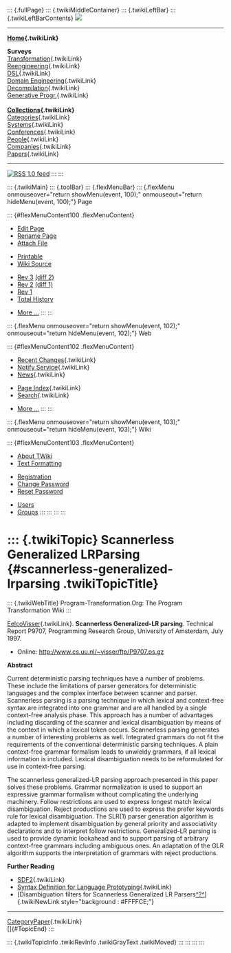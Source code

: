 ::: {.fullPage}
::: {.twikiMiddleContainer}
::: {.twikiLeftBar}
::: {.twikiLeftBarContents}
![](../pub/transformation.gif)

------------------------------------------------------------------------

**[Home](WebHome){.twikiLink}**

**Surveys**\
[Transformation](ProgramTransformation){.twikiLink}\
[Reengineering](ReengineeringWiki){.twikiLink}\
[DSL](DomainSpecificLanguages){.twikiLink}\
[Domain Engineering](DomainEngineering){.twikiLink}\
[Decompilation](DeCompilation){.twikiLink}\
[Generative Progr.](GenerativeProgrammingWiki){.twikiLink}\
\
**[Collections](CategoryCollection){.twikiLink}**\
[Categories](CategoryCategory){.twikiLink}\
[Systems](TransformationSystems){.twikiLink}\
[Conferences](TransformationConferences){.twikiLink}\
[People](TransformationPeople){.twikiLink}\
[Companies](TransformationCompanies){.twikiLink}\
[Papers](CategoryPaper){.twikiLink}

------------------------------------------------------------------------

[![](../pub/rss.gif "RSS 1.0 feed")](WebRss@skin=rss)
:::
:::

::: {.twikiMain}
::: {.toolBar}
::: {.flexMenuBar}
::: {.flexMenu onmouseover="return showMenu(event, 100);" onmouseout="return hideMenu(event, 100);"}
Page

::: {#flexMenuContent100 .flexMenuContent}
-   [Edit
    Page](http://www.program-transformation.org/edit/Transform/ScannerlessGeneralizedLRParsing?t=1536826403)
-   [Rename
    Page](http://www.program-transformation.org/rename/Transform/ScannerlessGeneralizedLRParsing)
-   [Attach
    File](http://www.program-transformation.org/attach/Transform/ScannerlessGeneralizedLRParsing)

<!-- -->

-   [Printable](http://www.program-transformation.org/view/Transform/ScannerlessGeneralizedLRParsing?skin=print.pattern)
-   [Wiki
    Source](http://www.program-transformation.org/view/Transform/ScannerlessGeneralizedLRParsing?skin=text&raw=on&contenttype=text/plain)

<!-- -->

-   [Rev
    3](http://www.program-transformation.org/view/Transform/ScannerlessGeneralizedLRParsing?rev=1.3)
    [(diff 2)](http://www.program-transformation.org/rdiff/Transform/ScannerlessGeneralizedLRParsing?rev1=1.3&rev2=1.2)
-   [Rev
    2](http://www.program-transformation.org/view/Transform/ScannerlessGeneralizedLRParsing?rev=1.2)
    [(diff 1)](http://www.program-transformation.org/rdiff/Transform/ScannerlessGeneralizedLRParsing?rev1=1.2&rev2=1.1)
-   [Rev
    1](http://www.program-transformation.org/view/Transform/ScannerlessGeneralizedLRParsing?rev=1.1)
-   [Total
    History](http://www.program-transformation.org/rdiff/Transform/ScannerlessGeneralizedLRParsing)

<!-- -->

-   [More
    \...](http://www.program-transformation.org/oops/Transform/ScannerlessGeneralizedLRParsing?template=oopsmore&param1=1.3&param2=1.3)
:::
:::

::: {.flexMenu onmouseover="return showMenu(event, 102);" onmouseout="return hideMenu(event, 102);"}
Web

::: {#flexMenuContent102 .flexMenuContent}
-   [Recent Changes](WebChanges){.twikiLink}
-   [Notify Service](WebNotify){.twikiLink}
-   [News](WebNews){.twikiLink}

<!-- -->

-   [Page Index](WebIndex){.twikiLink}
-   [Search](WebSearch){.twikiLink}

<!-- -->

-   [More
    \...](http://www.program-transformation.org/oops/Transform/ScannerlessGeneralizedLRParsing?template=oopsmore&param1=1.3&param2=1.3)
:::
:::

::: {.flexMenu onmouseover="return showMenu(event, 103);" onmouseout="return hideMenu(event, 103);"}
Wiki

::: {#flexMenuContent103 .flexMenuContent}
-   [About
    TWiki](http://www.program-transformation.org/view/TWiki/WebHome)
-   [Text
    Formatting](http://www.program-transformation.org/view/TWiki/TextFormattingRules)

<!-- -->

-   [Registration](http://www.program-transformation.org/view/TWiki/TWikiRegistration)
-   [Change
    Password](http://www.program-transformation.org/view/TWiki/ChangePassword)
-   [Reset
    Password](http://www.program-transformation.org/view/TWiki/ResetPassword)

<!-- -->

-   [Users](http://www.program-transformation.org/view/Main/TWikiUsers)
-   [Groups](http://www.program-transformation.org/view/Main/TWikiGroups)
:::
:::
:::
:::

::: {.twikiTopic}
Scannerless Generalized LRParsing {#scannerless-generalized-lrparsing .twikiTopicTitle}
=================================

::: {.twikiWebTitle}
Program-Transformation.Org: The Program Transformation Wiki
:::

[EelcoVisser](EelcoVisser){.twikiLink}. **Scannerless Generalized-LR
parsing**. Technical Report P9707, Programming Research Group,
University of Amsterdam, July 1997.

-   Online: <http://www.cs.uu.nl/~visser/ftp/P9707.ps.gz>

**Abstract**

Current deterministic parsing techniques have a number of problems.
These include the limitations of parser generators for deterministic
languages and the complex interface between scanner and parser.
Scannerless parsing is a parsing technique in which lexical and
context-free syntax are integrated into one grammar and are all handled
by a single context-free analysis phase. This approach has a number of
advantages including discarding of the scanner and lexical
disambiguation by means of the context in which a lexical token occurs.
Scannerless parsing generates a number of interesting problems as well.
Integrated grammars do not fit the requirements of the conventional
deterministic parsing techniques. A plain context-free grammar formalism
leads to unwieldy grammars, if all lexical information is included.
Lexical disambiguation needs to be reformulated for use in context-free
parsing.

The scannerless generalized-LR parsing approach presented in this paper
solves these problems. Grammar normalization is used to support an
expressive grammar formalism without complicating the underlying
machinery. Follow restrictions are used to express longest match lexical
disambiguation. Reject productions are used to express the prefer
keywords rule for lexical disambiguation. The SLR(1) parser generation
algorithm is adapted to implement disambiguation by general priority and
associativity declarations and to interpret follow restrictions.
Generalized-LR parsing is used to provide dynamic lookahead and to
support parsing of arbitrary context-free grammars including ambiguous
ones. An adaptation of the GLR algorithm supports the interpretation of
grammars with reject productions.

**Further Reading**

-   [SDF2](../Sdf/WebHome){.twikiLink}
-   [Syntax Definition for Language
    Prototyping](SyntaxDefinitionForLanguagePrototyping){.twikiLink}
-   [Disambiguation filters for Scannerless Generalized LR
    Parsers[^?^](http://www.program-transformation.org/edit/Transform/DisambiguationFiltersForScannerlessGeneralizedLRParsers?topicparent=Transform.ScannerlessGeneralizedLRParsing)]{.twikiNewLink
    style="background : #FFFFCE;"}

------------------------------------------------------------------------

[CategoryPaper](CategoryPaper){.twikiLink}\
[]{#TopicEnd}
:::

::: {.twikiTopicInfo .twikiRevInfo .twikiGrayText .twikiMoved}
:::
:::
:::
:::
